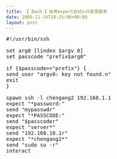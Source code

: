 ```yaml
---
title: 【 Bash 】自用expect自动ssh登录脚本
date: 2009-11-16T18:25:00+00:00
layout: post
---
```

<pre class="brush: bash">#!/usr/bin/ssh

set arg0 [lindex $argv 0]
set passcode "prefix$arg0"

if {$passcode=="prefix"} {
send_user "argv0: key not found.n"
exit
}

spawn ssh -l chengang2 192.168.1.1
expect "*password:"
send "mypasswdr"
expect "*PASSCODE:"
send "$passcoder"
expect "server*"
send "192.168.10.1r"
expect "*chengang2*"
send "sudo su -r"
interact
</pre>
